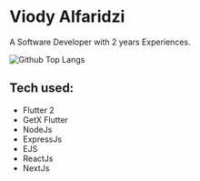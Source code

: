# Viody Alfaridzi
A Software Developer with 2 years Experiences.

![Github Top Langs](https://github-readme-stats.vercel.app/api/top-langs/?username=viody75&layout=compact)

## Tech used:
- Flutter 2
- GetX Flutter
- NodeJs
- ExpressJs
- EJS
- ReactJs
- NextJs

<!--
**Viody75/viody75** is a ✨ _special_ ✨ repository because its `README.md` (this file) appears on your GitHub profile.

Here are some ideas to get you started:

- 🔭 I’m currently working on ...
- 🌱 I’m currently learning ...
- 👯 I’m looking to collaborate on ...
- 🤔 I’m looking for help with ...
- 💬 Ask me about ...
- 📫 How to reach me: ...
- 😄 Pronouns: ...
- ⚡ Fun fact: ...
-->
